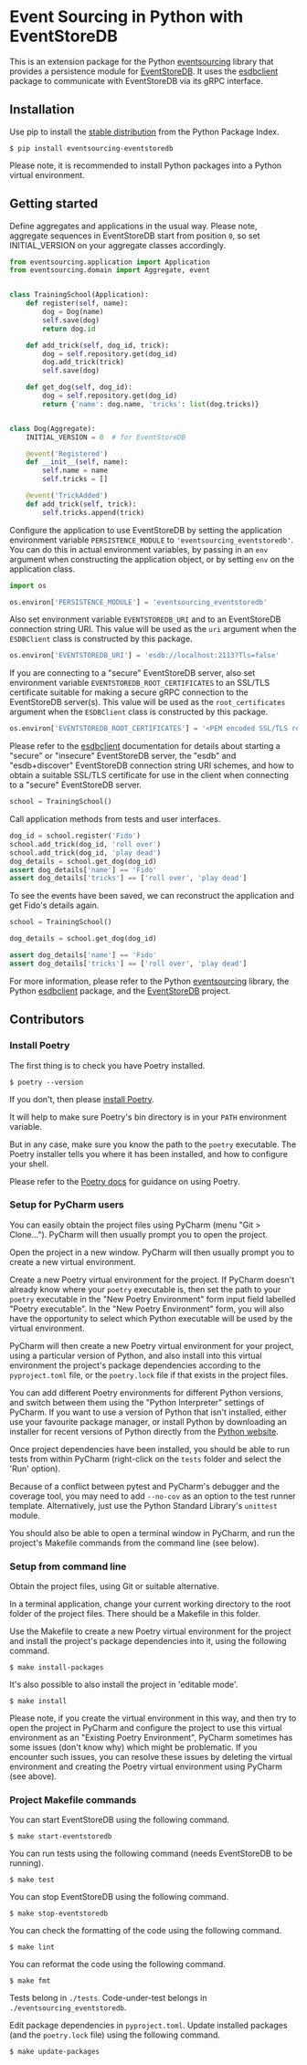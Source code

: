 # Event Sourcing in Python with EventStoreDB

This is an extension package for the Python
[eventsourcing](https://github.com/pyeventsourcing/eventsourcing) library
that provides a persistence module for [EventStoreDB](https://www.eventstore.com/).
It uses the [esdbclient](https://github.com/pyeventsourcing/esdbclient)
package to communicate with EventStoreDB via its gRPC interface.

## Installation

Use pip to install the [stable distribution](https://pypi.org/project/eventsourcing-eventstoredb/)
from the Python Package Index.

    $ pip install eventsourcing-eventstoredb

Please note, it is recommended to install Python packages into a Python virtual environment.

## Getting started

Define aggregates and applications in the usual way. Please note, aggregate
sequences  in EventStoreDB start from position `0`, so set INITIAL_VERSION
on your aggregate classes accordingly.

```python
from eventsourcing.application import Application
from eventsourcing.domain import Aggregate, event


class TrainingSchool(Application):
    def register(self, name):
        dog = Dog(name)
        self.save(dog)
        return dog.id

    def add_trick(self, dog_id, trick):
        dog = self.repository.get(dog_id)
        dog.add_trick(trick)
        self.save(dog)

    def get_dog(self, dog_id):
        dog = self.repository.get(dog_id)
        return {'name': dog.name, 'tricks': list(dog.tricks)}


class Dog(Aggregate):
    INITIAL_VERSION = 0  # for EventStoreDB

    @event('Registered')
    def __init__(self, name):
        self.name = name
        self.tricks = []

    @event('TrickAdded')
    def add_trick(self, trick):
        self.tricks.append(trick)
```

Configure the application to use EventStoreDB by setting the application environment
variable `PERSISTENCE_MODULE` to `'eventsourcing_eventstoredb'`. You can do this
in actual environment variables, by passing in an `env` argument when constructing
the application object, or by setting `env` on the application class.

```python
import os

os.environ['PERSISTENCE_MODULE'] = 'eventsourcing_eventstoredb'
```

Also set environment variable `EVENTSTOREDB_URI` and to an EventStoreDB
connection string URI. This value will be used as the `uri`
argument when the `ESDBClient` class is constructed by this package.

```python
os.environ['EVENTSTOREDB_URI'] = 'esdb://localhost:2113?Tls=false'
```

If you are connecting to a "secure" EventStoreDB server, also set
environment variable `EVENTSTOREDB_ROOT_CERTIFICATES` to an SSL/TLS certificate
suitable for making a secure gRPC connection to the EventStoreDB server(s).
This value will be used as the `root_certificates` argument when the
`ESDBClient` class is constructed by this package.


```python
os.environ['EVENTSTOREDB_ROOT_CERTIFICATES'] = '<PEM encoded SSL/TLS root certificates>'
```

Please refer to the [esdbclient](https://github.com/pyeventsourcing/esdbclient)
documentation for details about starting a "secure" or "insecure" EventStoreDB
server, the "esdb" and "esdb+discover" EventStoreDB connection string
URI schemes, and how to obtain a suitable SSL/TLS certificate for use
in the client when connecting to a "secure" EventStoreDB server.

```python
school = TrainingSchool()
```

Call application methods from tests and user interfaces.

```python
dog_id = school.register('Fido')
school.add_trick(dog_id, 'roll over')
school.add_trick(dog_id, 'play dead')
dog_details = school.get_dog(dog_id)
assert dog_details['name'] == 'Fido'
assert dog_details['tricks'] == ['roll over', 'play dead']
```

To see the events have been saved, we can reconstruct the application
and get Fido's details again.

```python
school = TrainingSchool()

dog_details = school.get_dog(dog_id)

assert dog_details['name'] == 'Fido'
assert dog_details['tricks'] == ['roll over', 'play dead']
```

For more information, please refer to the Python
[eventsourcing](https://github.com/pyeventsourcing/eventsourcing) library, the
Python [esdbclient](https://github.com/pyeventsourcing/esdbclient) package,
and the [EventStoreDB](https://www.eventstore.com/) project.

## Contributors

### Install Poetry

The first thing is to check you have Poetry installed.

    $ poetry --version

If you don't, then please [install Poetry](https://python-poetry.org/docs/#installing-with-the-official-installer).

It will help to make sure Poetry's bin directory is in your `PATH` environment variable.

But in any case, make sure you know the path to the `poetry` executable. The Poetry
installer tells you where it has been installed, and how to configure your shell.

Please refer to the [Poetry docs](https://python-poetry.org/docs/) for guidance on
using Poetry.

### Setup for PyCharm users

You can easily obtain the project files using PyCharm (menu "Git > Clone...").
PyCharm will then usually prompt you to open the project.

Open the project in a new window. PyCharm will then usually prompt you to create
a new virtual environment.

Create a new Poetry virtual environment for the project. If PyCharm doesn't already
know where your `poetry` executable is, then set the path to your `poetry` executable
in the "New Poetry Environment" form input field labelled "Poetry executable". In the
"New Poetry Environment" form, you will also have the opportunity to select which
Python executable will be used by the virtual environment.

PyCharm will then create a new Poetry virtual environment for your project, using
a particular version of Python, and also install into this virtual environment the
project's package dependencies according to the `pyproject.toml` file, or the
`poetry.lock` file if that exists in the project files.

You can add different Poetry environments for different Python versions, and switch
between them using the "Python Interpreter" settings of PyCharm. If you want to use
a version of Python that isn't installed, either use your favourite package manager,
or install Python by downloading an installer for recent versions of Python directly
from the [Python website](https://www.python.org/downloads/).

Once project dependencies have been installed, you should be able to run tests
from within PyCharm (right-click on the `tests` folder and select the 'Run' option).

Because of a conflict between pytest and PyCharm's debugger and the coverage tool,
you may need to add ``--no-cov`` as an option to the test runner template. Alternatively,
just use the Python Standard Library's ``unittest`` module.

You should also be able to open a terminal window in PyCharm, and run the project's
Makefile commands from the command line (see below).

### Setup from command line

Obtain the project files, using Git or suitable alternative.

In a terminal application, change your current working directory
to the root folder of the project files. There should be a Makefile
in this folder.

Use the Makefile to create a new Poetry virtual environment for the
project and install the project's package dependencies into it,
using the following command.

    $ make install-packages

It's also possible to also install the project in 'editable mode'.

    $ make install

Please note, if you create the virtual environment in this way, and then try to
open the project in PyCharm and configure the project to use this virtual
environment as an "Existing Poetry Environment", PyCharm sometimes has some
issues (don't know why) which might be problematic. If you encounter such
issues, you can resolve these issues by deleting the virtual environment
and creating the Poetry virtual environment using PyCharm (see above).

### Project Makefile commands

You can start EventStoreDB using the following command.

    $ make start-eventstoredb

You can run tests using the following command (needs EventStoreDB to be running).

    $ make test

You can stop EventStoreDB using the following command.

    $ make stop-eventstoredb

You can check the formatting of the code using the following command.

    $ make lint

You can reformat the code using the following command.

    $ make fmt

Tests belong in `./tests`. Code-under-test belongs in `./eventsourcing_eventstoredb`.

Edit package dependencies in `pyproject.toml`. Update installed packages (and the
`poetry.lock` file) using the following command.

    $ make update-packages
